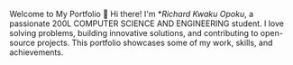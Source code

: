 Welcome to My Portfolio 👋
Hi there! I'm **Richard Kwaku Opoku*, a passionate 200L COMPUTER SCIENCE AND ENGINEERING student.
I love solving problems, building innovative solutions, and contributing to open-source projects.
This portfolio showcases some of my work, skills, and achievements.
